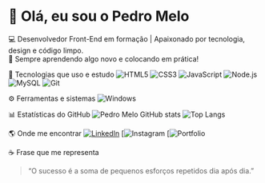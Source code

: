 # 👋 Olá, eu sou o Pedro Melo  

💻 Desenvolvedor Front-End em formação | Apaixonado por tecnologia, design e código limpo.  
🚀 Sempre aprendendo algo novo e colocando em prática!  

🧠 Tecnologias que uso e estudo
![HTML5](https://img.shields.io/badge/HTML5-%23E34F26?style=for-the-badge&logo=html5&logoColor=white)
![CSS3](https://img.shields.io/badge/CSS3-%231572B6?style=for-the-badge&logo=css3&logoColor=white)
![JavaScript](https://img.shields.io/badge/JavaScript-%23F7DF1E?style=for-the-badge&logo=javascript&logoColor=black)
![Node.js](https://img.shields.io/badge/Node.js-%23339933?style=for-the-badge&logo=node.js&logoColor=white)
![MySQL](https://img.shields.io/badge/MySQL-%2300758F?style=for-the-badge&logo=mysql&logoColor=white)
![Git](https://img.shields.io/badge/GIT-%23E44C30?style=for-the-badge&logo=git&logoColor=white)



 ⚙️ Ferramentas e sistemas
![Windows](https://img.shields.io/badge/Windows-%230078D6?style=for-the-badge&logo=windows&logoColor=white)


 📊 Estatísticas do GitHub
![Pedro Melo GitHub stats](https://github-readme-stats.vercel.app/api?username=pedromelo&show_icons=true&theme=tokyonight)
![Top Langs](https://github-readme-stats.vercel.app/api/top-langs/?username=pedromelo&layout=compact&theme=tokyonight)


 🌎 Onde me encontrar
[![LinkedIn](https://www.linkedin.com/in/jo%C3%A3o-pedro-de-melo-carvalho-2b5194264/)](https://www.linkedin.com/in/pedromelo/)
[![Instagram](https://www.instagram.com/pedromeloo11/)
[![Portfolio](https://easy-war.surge.sh/)


 ☕ Frase que me representa
> “O sucesso é a soma de pequenos esforços repetidos dia após dia.”  

